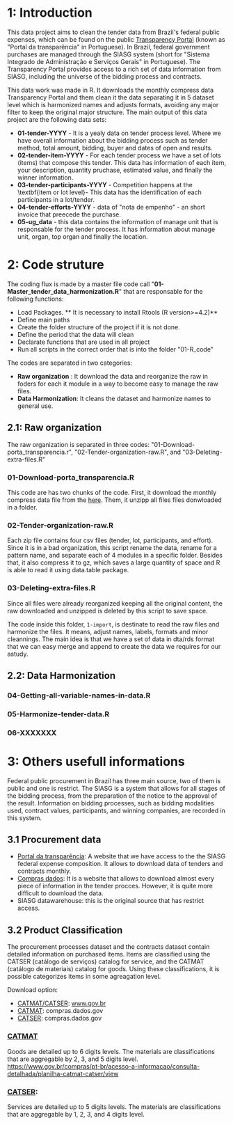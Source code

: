 # 1: Introduction

This data project aims to clean the tender data from Brazil's federal public expenses, which can be found on the public [Transparency Portal](https://portaldatransparencia.gov.br/download-de-dados) (known as "Portal da transparência" in Portuguese). In Brazil, federal government purchases are managed through the SIASG system (short for "Sistema Integrado de Administração e Serviços Gerais" in Portuguese). The Transparency Portal provides access to a rich set of data information from SIASG, including the universe of the bidding process and contracts. 

This data work was made in R. It downloads the monthly compress data Transparency Portal and them clean it the data separating it in 5 dataset level which is harmonized names and adjusts formats, avoiding any major filter to keep the original major structure. The main output of this data project are the following data sets:

*  **01-tender-YYYY** - It is a yealy data on tender process level. Where we have overall information about the bidding process such as tender method, total amount, bidding, buyer and dates of open and results.
*  **02-tender-item-YYYY** -  For each tender process we have a set of lots (items) that compose this tender. This data has information of each item, your description, quantity pruchase, estimated value, and finally the winner information.
*  **03-tender-participants-YYYY** - Competition happens at the \textbf{item or lot level}- This data has the identification of each participants in a lot/tender.
*  **04-tender-efforts-YYYY** - data of "nota de empenho" - an short invoice that preecede the purchase.
*  **05-ug_data** - this data contains the information of manage unit that is responsable for the tender process. It has information about manage unit, organ, top organ and finally the location.


# 2: Code struture

The coding flux is made by a master file code call "**01-Master_tender_data_harmonization.R**" that are responsable for the following functions:
* Load Packages. ** It is necessary to install Rtools (R version>=4.2)** 
* Define main paths
* Create the folder structure of the project if it is not done.
* Define the period that the data will clean
* Declarate functions that are used in all project
* Run all scripts in the correct order that is into the folder "01-R_code"

The codes are separated in two categories:
* **Raw organization** : It download the data and reorganize the raw in foders for each it module in a way to become easy to manage the raw files.
* **Data Harmonization**: It cleans the dataset and harmonize names to general use.

## 2.1: Raw organization

The raw organization is separated in three codes: "01-Download-porta_transparencia.r", "02-Tender-organization-raw.R", and "03-Deleting-extra-files.R"

###  01-Download-porta_transparencia.R
  This code are has two chunks of the code. First, it download the monthly compress data file from the [here](https://portaldatransparencia.gov.br/download-de-dados/licitacoes). Them, it unzipp all files files donwloaded in a folder.
  
###  02-Tender-organization-raw.R
 Each zip file contains four csv files (tender, lot, participants, and effort). Since it is in a bad organization, this script rename the data, rename for a pattern name, and separate each of 4 modules in a specific folder. Besides that, it also compress it to gz, which saves a large quantity of space and R is able to read it using data.table package.
 
###  03-Deleting-extra-files.R
 Since all files were already reorganized keeping all the original content, the raw downloaded and unzipped is deleted by this script to save space.

The code inside this folder, `1-import`, is destinate to read the raw files and harmonize the files. It means, adjust names, labels, formats and minor cleannings.
The main idea is that we have a set of data in dta/rds format that we can easy merge and append to create the data we requires for our astudy.

## 2.2: Data Harmonization
  
###  04-Getting-all-variable-names-in-data.R

###  05-Harmonize-tender-data.R

###  06-XXXXXXX
 

# 3: Others usefull informations

Federal public procurement in Brazil has three main source, two of them is public and one is restrict. The SIASG is a system that allows for all stages of the bidding process, from the preparation of the notice to the approval of the result. Information on bidding processes, such as bidding modalities used, contract values, participants, and winning companies, are recorded in this system.



## 3.1 Procurement data

* [Portal da transparência](https://www.portaltransparencia.gov.br/origem-dos-dados): A website that we have access to the the SIASG
federal expense composition. It allows to download data of tenders and contracts monthly. 
* [Compras dados](http://compras.dados.gov.br/): It is a website that allows to download almost every piece of information in the tender procces. However,
it is quite more difficult to download the data.
* SIASG datawarehouse: this is the original source that has restrict access.

## 3.2 Product Classification 
The procurement processes dataset and the contracts dataset contain detailed information on purchased items. Items are classified using the CATSER (catálogo de serviços) catalog for service, and the CATMAT (catálogo de materiais) catalog for goods.  Using these classifications, it is possible categorizes items in some agreagation level. 

Download option:
* [CATMAT/CATSER](https://www.gov.br/compras/pt-br/acesso-a-informacao/consulta-detalhada/planilha-catmat-catser): www.gov.br
* [CATMAT](http://compras.dados.gov.br/docs/lista-metodos-materiais.html): compras.dados.gov
* [CATSER](http://compras.dados.gov.br/docs/lista-metodos-servicos.html): compras.dados.gov

### [CATMAT](https://www.gov.br/saude/pt-br/acesso-a-informacao/gestao-do-sus/economia-da-saude/banco-de-precos-em-saude/catalogo-de-materiais-2013-catmat)
  Goods are detailed up to 6 digits levels. The materials are classifications that are aggregable by 2, 3, and 5 digits level.
https://www.gov.br/compras/pt-br/acesso-a-informacao/consulta-detalhada/planilha-catmat-catser/view 

### [CATSER](http://compras.dados.gov.br/): 
  Services are detailed up to 5 digits levels. The materials are classifications that are aggregable by 1, 2, 3, and 4 digits level.

